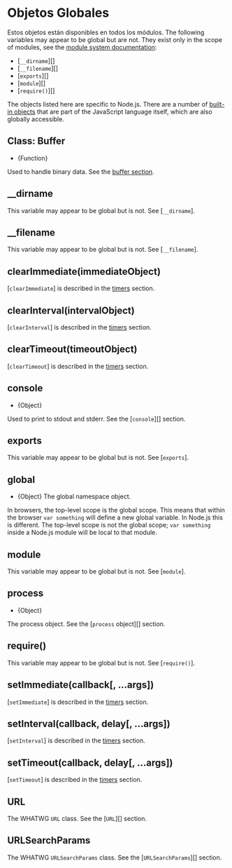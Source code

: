 # Objetos Globales

<!--introduced_in=v0.10.0-->

<!-- type=misc -->

Estos objetos están disponibles en todos los módulos. The following variables may appear to be global but are not. They exist only in the scope of modules, see the [module system documentation](modules.html):

* [`__dirname`][]
* [`__filename`][]
* [`exports`][]
* [`module`][]
* [`require()`][]

The objects listed here are specific to Node.js. There are a number of [built-in objects](https://developer.mozilla.org/en-US/docs/Web/JavaScript/Reference/Global_Objects) that are part of the JavaScript language itself, which are also globally accessible.

## Class: Buffer

<!-- YAML
added: v0.1.103
-->

<!-- type=global -->

* {Function}

Used to handle binary data. See the [buffer section](buffer.html).

## \_\_dirname

This variable may appear to be global but is not. See [`__dirname`].

## \_\_filename

This variable may appear to be global but is not. See [`__filename`].

## clearImmediate(immediateObject)

<!-- YAML
added: v0.9.1
-->

<!--type=global-->

[`clearImmediate`] is described in the [timers](timers.html) section.

## clearInterval(intervalObject)

<!-- YAML
added: v0.0.1
-->

<!--type=global-->

[`clearInterval`] is described in the [timers](timers.html) section.

## clearTimeout(timeoutObject)

<!-- YAML
added: v0.0.1
-->

<!--type=global-->

[`clearTimeout`] is described in the [timers](timers.html) section.

## console

<!-- YAML
added: v0.1.100
-->

<!-- type=global -->

* {Object}

Used to print to stdout and stderr. See the [`console`][] section.

## exports

This variable may appear to be global but is not. See [`exports`].

## global

<!-- YAML
added: v0.1.27
-->

<!-- type=global -->

* {Object} The global namespace object.

In browsers, the top-level scope is the global scope. This means that within the browser `var something` will define a new global variable. In Node.js this is different. The top-level scope is not the global scope; `var something` inside a Node.js module will be local to that module.

## module

This variable may appear to be global but is not. See [`module`].

## process

<!-- YAML
added: v0.1.7
-->

<!-- type=global -->

* {Object}

The process object. See the [`process` object][] section.

## require()

This variable may appear to be global but is not. See [`require()`].

## setImmediate(callback[, ...args])

<!-- YAML
added: v0.9.1
-->

<!-- type=global -->

[`setImmediate`] is described in the [timers](timers.html) section.

## setInterval(callback, delay[, ...args])

<!-- YAML
added: v0.0.1
-->

<!-- type=global -->

[`setInterval`] is described in the [timers](timers.html) section.

## setTimeout(callback, delay[, ...args])

<!-- YAML
added: v0.0.1
-->

<!-- type=global -->

[`setTimeout`] is described in the [timers](timers.html) section.

## URL

<!-- YAML
added: v10.0.0
-->

<!-- type=global -->

The WHATWG `URL` class. See the [`URL`][] section.

## URLSearchParams

<!-- YAML
added: v10.0.0
-->

<!-- type=global -->

The WHATWG `URLSearchParams` class. See the [`URLSearchParams`][] section.